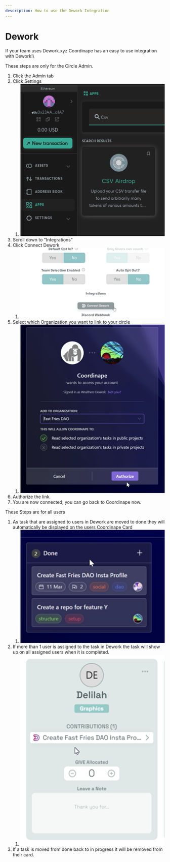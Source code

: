```yaml
---
description: How to use the Dework Integration
---
```


# Dework

If your team uses Dework.xyz Coordinape has an easy to use integration with Dework!\


These steps are only for the Circle Admin.&#x20;

1. Click the Admin tab
2. Click Settings
   1. ![](<../.gitbook/assets/image (2).png>)
3. Scroll down to "Integrations"
4. Click Connect Dework
   1. ![](<../.gitbook/assets/image (4).png>)
5. Select which Organization you want to link to your circle
   1. ![](<../.gitbook/assets/image (5).png>)
6. Authorize the link.&#x20;
7. You are now connected, you can go back to Coordinape now.

These Steps are for all users

1. As task that are assigned to users in Dework are moved to done they will automatically be displayed on the users Coordinape Card
   1. ![](<../.gitbook/assets/image (7).png>)
2. If more than 1 user is assigned to the task in Dework the task will show up on all assigned users when it is completed.&#x20;
   1. ![](<../.gitbook/assets/image (6).png>)
3. If a task is moved from done back to in progress it will be removed from their card.

